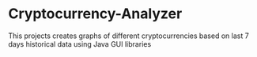 # Cryptocurrency-Analyzer
This projects creates graphs of different cryptocurrencies based on last 7 days historical data using Java GUI libraries
